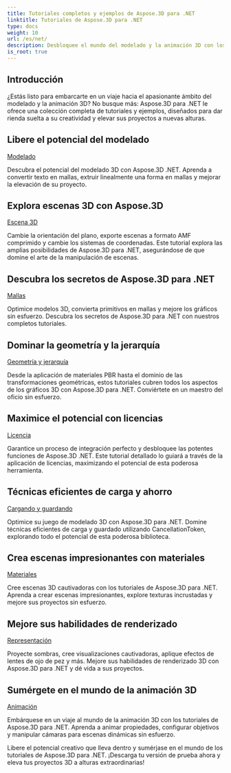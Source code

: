 ```yaml
---
title: Tutoriales completos y ejemplos de Aspose.3D para .NET
linktitle: Tutoriales de Aspose.3D para .NET
type: docs
weight: 10
url: /es/net/
description: Desbloquee el mundo del modelado y la animación 3D con los tutoriales de Aspose.3D para .NET. Mejore sus proyectos sin esfuerzo, desde el renderizado hasta la extrusión lineal.
is_root: true
---
```

## Introducción

¿Estás listo para embarcarte en un viaje hacia el apasionante ámbito del modelado y la animación 3D? No busque más: Aspose.3D para .NET le ofrece una colección completa de tutoriales y ejemplos, diseñados para dar rienda suelta a su creatividad y elevar sus proyectos a nuevas alturas.

##  Libere el potencial del modelado
[Modelado](./3d-modeling/)

Descubra el potencial del modelado 3D con Aspose.3D .NET. Aprenda a convertir texto en mallas, extruir linealmente una forma en mallas y mejorar la elevación de su proyecto.


##  Explora escenas 3D con Aspose.3D
[Escena 3D](./3d-scene/)

Cambie la orientación del plano, exporte escenas a formato AMF comprimido y cambie los sistemas de coordenadas. Este tutorial explora las amplias posibilidades de Aspose.3D para .NET, asegurándose de que domine el arte de la manipulación de escenas.

##  Descubra los secretos de Aspose.3D para .NET
[Mallas](./meshes/)

Optimice modelos 3D, convierta primitivos en mallas y mejore los gráficos sin esfuerzo. Descubra los secretos de Aspose.3D para .NET con nuestros completos tutoriales.


##  Dominar la geometría y la jerarquía
[Geometría y jerarquía](./geometry-and-hierarchy/)

Desde la aplicación de materiales PBR hasta el dominio de las transformaciones geométricas, estos tutoriales cubren todos los aspectos de los gráficos 3D con Aspose.3D para .NET. Conviértete en un maestro del oficio sin esfuerzo.

##  Maximice el potencial con licencias
[Licencia](./license/)

Garantice un proceso de integración perfecto y desbloquee las potentes funciones de Aspose.3D .NET. Este tutorial detallado lo guiará a través de la aplicación de licencias, maximizando el potencial de esta poderosa herramienta.

##  Técnicas eficientes de carga y ahorro
[Cargando y guardando](./loading-and-saving/)

Optimice su juego de modelado 3D con Aspose.3D para .NET. Domine técnicas eficientes de carga y guardado utilizando CancellationToken, explorando todo el potencial de esta poderosa biblioteca.

##  Crea escenas impresionantes con materiales
[Materiales](./materials/)

Cree escenas 3D cautivadoras con los tutoriales de Aspose.3D para .NET. Aprenda a crear escenas impresionantes, explore texturas incrustadas y mejore sus proyectos sin esfuerzo.

##  Mejore sus habilidades de renderizado
[Representación](./rendering/)

Proyecte sombras, cree visualizaciones cautivadoras, aplique efectos de lentes de ojo de pez y más. Mejore sus habilidades de renderizado 3D con Aspose.3D para .NET y dé vida a sus proyectos.

##  Sumérgete en el mundo de la animación 3D
[Animación](./animation/)

Embárquese en un viaje al mundo de la animación 3D con los tutoriales de Aspose.3D para .NET. Aprenda a animar propiedades, configurar objetivos y manipular cámaras para escenas dinámicas sin esfuerzo.


Libere el potencial creativo que lleva dentro y sumérjase en el mundo de los tutoriales de Aspose.3D para .NET. ¡Descarga tu versión de prueba ahora y eleva tus proyectos 3D a alturas extraordinarias!